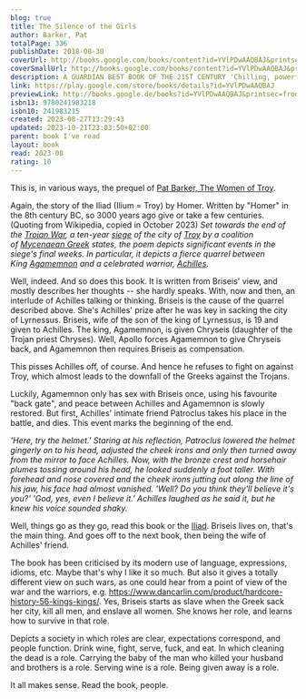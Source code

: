 ```yaml
---  
blog: true  
title: The Silence of the Girls  
author: Barker, Pat  
totalPage: 336  
publishDate: 2018-08-30  
coverUrl: http://books.google.com/books/content?id=YVlPDwAAQBAJ&printsec=frontcover&img=1&zoom=1&edge=curl&source=gbs_api  
coverSmallUrl: http://books.google.com/books/content?id=YVlPDwAAQBAJ&printsec=frontcover&img=1&zoom=5&edge=curl&source=gbs_api  
description: A GUARDIAN BEST BOOK OF THE 21ST CENTURY 'Chilling, powerful, audacious' The Times 'Magnificent. You are in the hands of a writer at the height of her powers' Evening Standard There was a woman at the heart of the Trojan War whose voice has been silent - until now. Discover the greatest Greek myth of all - retold by the witness that history forgot . . . Briseis was a queen until her city was destroyed. Now she is a slave to the man who butchered her husband and brothers. Trapped in a world defined by men, can she survive to become the author of her own story? PERFECT FOR FANS OF MADELINE MILLER'S CIRCE AND THE SONG OF ACHILLES. *Shortlisted for the Women's Prize for Fiction and the Costa Novel Award* Pat Barker continues her extraordinary retelling of one of our greatest myths in The Women of Troy.  
link: https://play.google.com/store/books/details?id=YVlPDwAAQBAJ  
previewLink: http://books.google.de/books?id=YVlPDwAAQBAJ&printsec=frontcover&dq=Pat+Barker,+The+Silence+of+the+Girls&hl=&as_pt=BOOKS&cd=1&source=gbs_api  
isbn13: 9780241983218  
isbn10: 241983215  
created: 2023-08-27T13:29:43  
updated: 2023-10-21T23:03:50+02:00  
parent: book I've read  
layout: book  
read: 2023-08  
rating: 10  
---  
```

  
This is, in various ways, the prequel of [Pat Barker, The Women of Troy](./Pat%20Barker,%20The%20Women%20of%20Troy.md).  
  
Again, the story of the Iliad (Ilium = Troy) by Homer. Written by "Homer" in the 8th century BC, so 3000 years ago give or take a few centuries. (Quoting from Wikipedia, copied in October 2023) _Set towards the end of the [Trojan War](https://en.wikipedia.org/wiki/Trojan_War "Trojan War"), a ten-year [siege](https://en.wikipedia.org/wiki/Siege "Siege") of the city of [Troy](https://en.wikipedia.org/wiki/Troy "Troy") by a coalition of [Mycenaean Greek](https://en.wikipedia.org/wiki/Mycenaean_Greece "Mycenaean Greece") states, the poem depicts significant events in the siege's final weeks. In particular, it depicts a fierce quarrel between King [Agamemnon](https://en.wikipedia.org/wiki/Agamemnon "Agamemnon") and a celebrated warrior, [Achilles](https://en.wikipedia.org/wiki/Achilles "Achilles")._  
  
Well, indeed. And so does this book. It is written from Briseis' view, and mostly describes her thoughts -- she hardly speaks. With, now and then, an interlude of Achilles talking or thinking. Briseis is the cause of the quarrel described above. She's Achilles' prize after he was key in sacking the city of Lyrnessus. Briseis, wife of the son of the king of Lyrnessus, is 19 and given to Achilles. The king, Agamemnon, is given Chryseis (daughter of the Trojan priest Chryses). Well, Apollo forces Agamemnon to give Chryseis back, and Agamemnon then requires Briseis as compensation.  
  
This pisses Achilles off, of course. And hence he refuses to fight on against Troy, which almost leads to the downfall of the Greeks against the Trojans.  
  
Luckily, Agamemnon only has sex with Briseis once, using his favourite "back gate", and peace between Achilles and Agamemnon is slowly restored. But first, Achilles' intimate friend Patroclus takes his place in the battle, and dies. This event marks the beginning of the end.  
  
_'Here, try the helmet.' Staring at his reflection, Patroclus lowered the helmet gingerly on to his head, adjusted the cheek irons and only then turned away from the mirror to face Achilles. Now, with the bronze crest and horsehair plumes tossing around his head, he looked suddenly a foot taller. With forehead and nose covered and the cheek irons jutting out along the line of his jaw, his face had almost vanished. 'Well? Do you think they'll believe it's you?' 'God, yes, even I believe it.' Achilles laughed as he said it, but he knew his voice sounded shaky._  
  
Well, things go as they go, read this book or the [Iliad](Homer,%2520The%2520Iliad.md#). Briseis lives on, that's the main thing. And goes off to the next book, then being the wife of Achilles' friend.  
  
The book has been criticised by its modern use of language, expressions, idioms, etc. Maybe that's why I like it so much. But also it gives a totally different view on such wars, as one could hear from a point of view of the war and the warriors, e.g. <https://www.dancarlin.com/product/hardcore-history-56-kings-kings/>. Yes, Briseis starts as slave when the Greek sack her city, kill all men, and enslave all women. She knows her role, and learns how to survive in that role.   
  
Depicts a society in which roles are clear, expectations correspond, and people function. Drink wine, fight, serve, fuck, and eat. In which cleaning the dead is a role. Carrying the baby of the man who killed your husband and brothers is a role. Serving wine is a role. Being given away is a role.  
  
It all makes sense. Read the book, people.  
